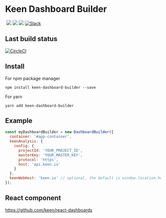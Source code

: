 # Keen Dashboard Builder

<a href="https://keen.io/"><img src="https://img.shields.io/github/release/keen/dashboard-builder.svg?style=flat-square&maxAge=600" alt=""></a>
<a href="https://github.com/keen/dashboard-builder/graphs/contributors" alt="Contributors"><img src="https://img.shields.io/github/contributors/keen/dashboard-builder.svg" /></a>
<a href="https://github.com/keen/dashboard-builder/pulse" alt="Activity"><img src="https://img.shields.io/github/last-commit/keen/dashboard-builder.svg" /></a>
<a href="#" alt="License"><img src="https://img.shields.io/github/license/keen/dashboard-builder.svg" /></a>
<a href="http://slack.keen.io/"><img src="https://img.shields.io/badge/slack-keen-orange.svg?style=flat-square&maxAge=3600" alt="Slack"></a>
<a href="https://www.jsdelivr.com/package/npm/keen-dashboard-builder"><img src="https://data.jsdelivr.com/v1/package/npm/keen-dashboard-builder/badge" alt=""></a>
<a href="https://www.npmjs.com/package/keen-dashboard-builder"><img src="https://img.shields.io/npm/dm/keen-dashboard-builder.svg" alt=""></a>

## Last build status

[![CircleCI](https://circleci.com/gh/keen/dashboard-builder/tree/master.svg?style=svg)](https://circleci.com/gh/keen/dashboard-builder/tree/master)

## Install

For npm package manager

```ssh
npm install keen-dashboard-builder --save
```
For yarn
```ssh
yarn add keen-dashboard-builder
```

## Example

```javascript
const myDashboardBuilder = new DashboardBuilder({
  container: '#app-container',
  keenAnalysis: {
    config: {
      projectId: 'YOUR_PROJECT_ID',
      masterKey: 'YOUR_MASTER_KEY',
      protocol: 'https',
      host: 'api.keen.io'
    }
  },
  keenWebHost: 'keen.io' // optional, the default is window.location.host
});
```

## React component

https://github.com/keen/react-dashboards
